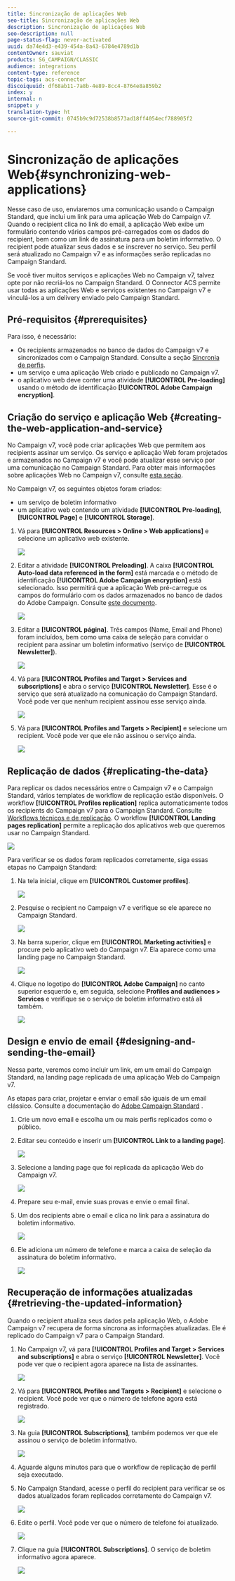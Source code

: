```yaml
---
title: Sincronização de aplicações Web
seo-title: Sincronização de aplicações Web
description: Sincronização de aplicações Web
seo-description: null
page-status-flag: never-activated
uuid: da74e4d3-e439-454a-8a43-6784e4789d1b
contentOwner: sauviat
products: SG_CAMPAIGN/CLASSIC
audience: integrations
content-type: reference
topic-tags: acs-connector
discoiquuid: df68ab11-7a8b-4e89-8cc4-8764e8a859b2
index: y
internal: n
snippet: y
translation-type: ht
source-git-commit: 0745b9c9d72538b8573ad18ff4054ecf788905f2

---
```



# Sincronização de aplicações Web{#synchronizing-web-applications}

Nesse caso de uso, enviaremos uma comunicação usando o Campaign Standard, que inclui um link para uma aplicação Web do Campaign v7. Quando o recipient clica no link do email, a aplicação Web exibe um formulário contendo vários campos pré-carregados com os dados do recipient, bem como um link de assinatura para um boletim informativo. O recipient pode atualizar seus dados e se inscrever no serviço. Seu perfil será atualizado no Campaign v7 e as informações serão replicadas no Campaign Standard.

Se você tiver muitos serviços e aplicações Web no Campaign v7, talvez opte por não recriá-los no Campaign Standard. O Connector ACS permite usar todas as aplicações Web e serviços existentes no Campaign v7 e vinculá-los a um delivery enviado pelo Campaign Standard.

## Pré-requisitos {#prerequisites}

Para isso, é necessário:

* Os recipients armazenados no banco de dados do Campaign v7 e sincronizados com o Campaign Standard. Consulte a seção [Sincronia de perfis](../../integrations/using/synchronizing-profiles.md).
* um serviço e uma aplicação Web criado e publicado no Campaign v7.
* o aplicativo web deve conter uma atividade **[!UICONTROL Pre-loading]** usando o método de identificação **[!UICONTROL Adobe Campaign encryption]**.

## Criação do serviço e aplicação Web {#creating-the-web-application-and-service}

No Campaign v7, você pode criar aplicações Web que permitem aos recipients assinar um serviço. Os serviço e aplicação Web foram projetados e armazenados no Campaign v7 e você pode atualizar esse serviço por uma comunicação no Campaign Standard. Para obter mais informações sobre aplicações Web no Campaign v7, consulte [esta seção](../../web/using/adding-fields-to-a-web-form.md#subscription-checkboxes).

No Campaign v7, os seguintes objetos foram criados:

* um serviço de boletim informativo
* um aplicativo web contendo um atividade **[!UICONTROL Pre-loading]**, **[!UICONTROL Page]** e **[!UICONTROL Storage]**.

1. Vá para **[!UICONTROL Resources > Online > Web applications]** e selecione um aplicativo web existente.

   ![](assets/acs_connect_lp_2.png)

1. Editar a atividade **[!UICONTROL Preloading]**. A caixa **[!UICONTROL Auto-load data referenced in the form]** está marcada e o método de identificação **[!UICONTROL Adobe Campaign encryption]** está selecionado. Isso permitirá que a aplicação Web pré-carregue os campos do formulário com os dados armazenados no banco de dados do Adobe Campaign. Consulte [este documento](../../web/using/publishing-a-web-form.md#pre-loading-the-form-data).

   ![](assets/acs_connect_lp_4.png)

1. Editar a **[!UICONTROL página]**. Três campos (Name, Email and Phone) foram incluídos, bem como uma caixa de seleção para convidar o recipient para assinar um boletim informativo (serviço de **[!UICONTROL Newsletter]**).

   ![](assets/acs_connect_lp_3.png)

1. Vá para **[!UICONTROL Profiles and Target > Services and subscriptions]** e abra o serviço **[!UICONTROL Newsletter]**. Esse é o serviço que será atualizado na comunicação do Campaign Standard. Você pode ver que nenhum recipient assinou esse serviço ainda.

   ![](assets/acs_connect_lp_5.png)

1. Vá para **[!UICONTROL Profiles and Targets > Recipient]** e selecione um recipient. Você pode ver que ele não assinou o serviço ainda.

   ![](assets/acs_connect_lp_6.png)

## Replicação de dados {#replicating-the-data}

Para replicar os dados necessários entre o Campaign v7 e o Campaign Standard, vários templates de workflow de replicação estão disponíveis. O workflow **[!UICONTROL Profiles replication]** replica automaticamente todos os recipients do Campaign v7 para o Campaign Standard. Consulte [Workflows técnicos e de replicação](../../integrations/using/acs-connector-principles-and-data-cycle.md#technical-and-replication-workflows). O workflow **[!UICONTROL Landing pages replication]** permite a replicação dos aplicativos web que queremos usar no Campaign Standard.

![](assets/acs_connect_lp_1.png)

Para verificar se os dados foram replicados corretamente, siga essas etapas no Campaign Standard:

1. Na tela inicial, clique em **[!UICONTROL Customer profiles]**.

   ![](assets/acs_connect_lp_7.png)

1. Pesquise o recipient no Campaign v7 e verifique se ele aparece no Campaign Standard.

   ![](assets/acs_connect_lp_8.png)

1. Na barra superior, clique em **[!UICONTROL Marketing activities]** e procure pelo aplicativo web do Campaign v7. Ela aparece como uma landing page no Campaign Standard.

   ![](assets/acs_connect_lp_9.png)

1. Clique no logotipo do **[!UICONTROL Adobe Campaign]** no canto superior esquerdo e, em seguida, selecione **Profiles and audiences > Services** e verifique se o serviço de boletim informativo está ali também.

   ![](assets/acs_connect_lp_10.png)

## Design e envio de email {#designing-and-sending-the-email}

Nessa parte, veremos como incluir um link, em um email do Campaign Standard, na landing page replicada de uma aplicação Web do Campaign v7.

As etapas para criar, projetar e enviar o email são iguais de um email clássico. Consulte a documentação do [Adobe Campaign Standard](https://helpx.adobe.com/br/support/campaign/standard.html) .

1. Crie um novo email e escolha um ou mais perfis replicados como o público.
1. Editar seu conteúdo e inserir um **[!UICONTROL Link to a landing page]**.

   ![](assets/acs_connect_lp_12.png)

1. Selecione a landing page que foi replicada da aplicação Web do Campaign v7.

   ![](assets/acs_connect_lp_13.png)

1. Prepare seu e-mail, envie suas provas e envie o email final.
1. Um dos recipients abre o email e clica no link para a assinatura do boletim informativo.

   ![](assets/acs_connect_lp_14.png)

1. Ele adiciona um número de telefone e marca a caixa de seleção da assinatura do boletim informativo.

   ![](assets/acs_connect_lp_15.png)

## Recuperação de informações atualizadas {#retrieving-the-updated-information}

Quando o recipient atualiza seus dados pela aplicação Web, o Adobe Campaign v7 recupera de forma síncrona as informações atualizadas. Ele é replicado do Campaign v7 para o Campaign Standard.

1. No Campaign v7, vá para **[!UICONTROL Profiles and Target > Services and subscriptions]** e abra o serviço **[!UICONTROL Newsletter]**. Você pode ver que o recipient agora aparece na lista de assinantes.

   ![](assets/acs_connect_lp_16.png)

1. Vá para **[!UICONTROL Profiles and Targets > Recipient]** e selecione o recipient. Você pode ver que o número de telefone agora está registrado.

   ![](assets/acs_connect_lp_17.png)

1. Na guia **[!UICONTROL Subscriptions]**, também podemos ver que ele assinou o serviço de boletim informativo.

   ![](assets/acs_connect_lp_18.png)

1. Aguarde alguns minutos para que o workflow de replicação de perfil seja executado.
1. No Campaign Standard, acesse o perfil do recipient para verificar se os dados atualizados foram replicados corretamente do Campaign v7.

   ![](assets/acs_connect_lp_19.png)

1. Edite o perfil. Você pode ver que o número de telefone foi atualizado.

   ![](assets/acs_connect_lp_20.png)

1. Clique na guia **[!UICONTROL Subscriptions]**. O serviço de boletim informativo agora aparece.

   ![](assets/acs_connect_lp_21.png)

